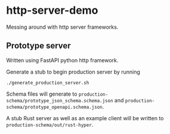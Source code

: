 # http-server-demo

Messing around with http server frameworks.

## Prototype server

Written using FastAPI python http framework.

Generate a stub to begin production server by running 

```
./generate_production_server.sh
```

Schema files will generate to `production-schema/prototype_json_schema.schema.json` and `production-schema/prototype_openapi.schema.json`.

A stub Rust server as well as an example client will be written to `production-schema/out/rust-hyper`.
